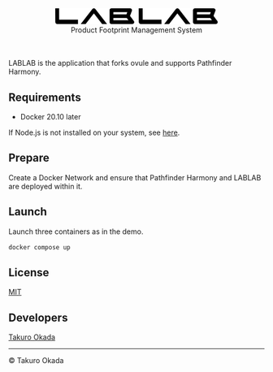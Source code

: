 <div align="center">
    <div>
        <picture>
            <source media="(prefers-color-scheme: dark)" srcset="images/title-w.svg"/>
            <img src="images/title.svg" width="320"/>
        </picture>
    </div>
    Product Footprint Management System
    <br/><br/><br/>
</div>

LABLAB is the application that forks ovule and supports Pathfinder Harmony.


## Requirements

* Docker 20.10 later

If Node.js is not installed on your system, see [here](https://nodejs.org/en/learn/getting-started/how-to-install-nodejs).


## Prepare

Create a Docker Network and ensure that Pathfinder Harmony and LABLAB are deployed within it.


## Launch

Launch three containers as in the demo.

```sh
docker compose up
```


## License

[MIT](LICENSE)


## Developers

[Takuro Okada](mailto:mill6.plat6aux@gmail.com)


---

&copy; Takuro Okada